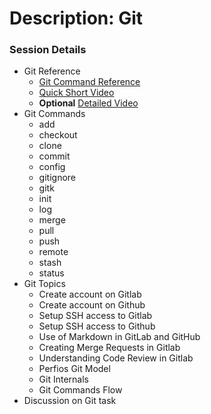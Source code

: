 # Description: Git

### Session Details
* Git Reference
    - [Git Command Reference](https://github.com/vikash-india/UnixNotes2Myself/tree/develop/src/unix_tools/git/commands)
    - [Quick Short Video](https://www.youtube.com/watch?v=HVsySz-h9r4)
    - **Optional** [Detailed Video](https://www.youtube.com/watch?v=xuB1Id2Wxak)
* Git Commands
    - add
    - checkout
    - clone
    - commit
    - config
    - gitignore
    - gitk
    - init
    - log
    - merge
    - pull
    - push
    - remote
    - stash
    - status
* Git Topics
    - Create account on Gitlab
    - Create account on Github
    - Setup SSH access to Gitlab
    - Setup SSH access to Github
    - Use of Markdown in GitLab and GitHub
    - Creating Merge Requests in Gitlab
    - Understanding Code Review in Gitlab
    - Perfios Git Model
    - Git Internals
    - Git Commands Flow
* Discussion on Git task

